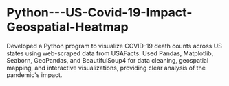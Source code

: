 # Python---US-Covid-19-Impact-Geospatial-Heatmap
Developed a Python program to visualize COVID-19 death counts across US states using web-scraped data from USAFacts. Used Pandas, Matplotlib, Seaborn, GeoPandas, and BeautifulSoup4 for data cleaning, geospatial mapping, and interactive visualizations, providing clear analysis of the pandemic's impact.
